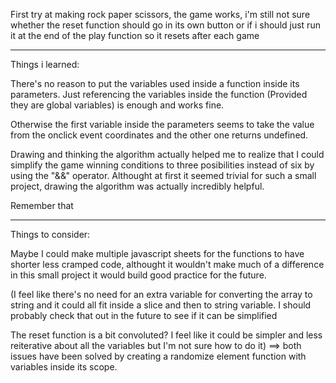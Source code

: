 First try at making rock paper scissors, the game works, i'm still not sure
whether the reset function should go in its own button or if i should just
run it at the end of the play function so it resets after each game

-----------------------------------------------------------------------------
Things i learned: 

There's no reason to put the variables used inside a
function inside its parameters. Just referencing the variables inside the
function (Provided they are global variables) is enough and works fine.

Otherwise the first variable inside the parameters seems to take the value from
the onclick event coordinates and the other one returns undefined.


Drawing and thinking the algorithm actually helped me to realize that I could
simplify the game winning conditions to three posibilities instead of six by
using the "&&" operator. Althought at first it seemed trivial for such a
small project, drawing the algorithm was actually incredibly helpful.

Remember that

-----------------------------------------------------------------------------
Things to consider: 

Maybe I could make multiple javascript sheets for the functions to have
shorter less cramped code, althought it wouldn't make much of a difference
in this small project it would build good practice for the future.

(I feel like there's no need for an extra variable for converting the array
to string and it could all fit inside a slice and then to string variable.
I should probably check that out in the future to see if it can be simplified

The reset function is a bit convoluted? I feel like it could be simpler and
less reiterative about all the variables but I'm not sure how to do it) ==> both issues have been solved by creating a randomize element function with variables inside its scope.
